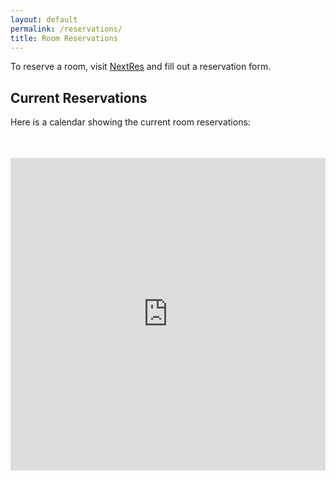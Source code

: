 ```yaml
---
layout: default
permalink: /reservations/
title: Room Reservations
---
```


To reserve a room, visit [NextRes](http://nextres.mit.edu/roomreservations)
and fill out a reservation form.

## Current Reservations
Here is a calendar showing the current room reservations:
<iframe src="https://www.google.com/calendar/embed?showTitle=0&showPrint=0&showTabs=0&showCalendars=0&height=400&wkst=1&bgcolor=%23ffffff&src=87a94e6q5l0nb6bfphe3192uv8%40group.calendar.google.com&color=%232952A3&ctz=America%2FNew_York" style="padding-top:35px;border: 0" width="100%" height="500" frameborder="0" scrolling="no"></iframe>
